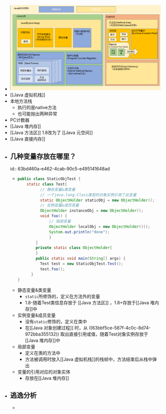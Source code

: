 - ![image.png](../assets/image_1673252384599_0.png)
- [[Java 虚拟机栈]]
- 本地方法栈
	- 执行的是native方法
	- 也可能抛出两种异常
- PC计数器
- [[Java 堆内存]]
- [[Java 方法区]] 1.8改为了 [[Java 元空间]]
- [[Java 直接内存]]
- ## 几种变量存放在哪里？
  id:: 63bd460a-e462-4cab-90c5-e495141648ad
	- ```java
	  public class StaticObjTest {
	      static class Test{
	            // 静态变量&类变量
	            // 一个java.lang.Class类型的对象实例引用了此变量
	            static ObjectHolder staticObj = new ObjectHolder();
	            // 实例变量&成员变量
	            ObjectHolder instanceObj = new ObjectHolder();
	            void foo() {
	                // 局部变量
	                ObjectHolder localObj = new ObjectHolder()();
	                System.out.println("done");
	                }
	          }
	          private static class ObjectHolder{
	          }
	          public static void main(String[] args) {
	            Test test = new StaticObjTest.Test();
	            test.foo();
	      	}
	  }
	  
	  ```
	- 静态变量&类变量
		- `static`所修饰的，定义在方法外的变量
		- 1.8-随着Test类信息存放于 [[Java 方法区]] ，1.8+存放于[[Java 堆内存]]中
	- 实例变量&成员变量
		- 没有`static`修饰的，定义在类中
		- 在[[Java 对象创建过程]] 时，从 ((63bbf5ce-587f-4c0c-8d74-972bba355132)) 取出直接引用或值，随着Test对象实例存放于[[Java 堆内存]]中
	- 局部变量
		- 定义在类的方法中
		- 方法被调用时放入[[Java 虚拟机栈]]的栈帧中，方法结束后从栈中弹出
	- 变量的引用对应的对象实体
		- 存放在[[Java 堆内存]]
- ## 逃逸分析
	-